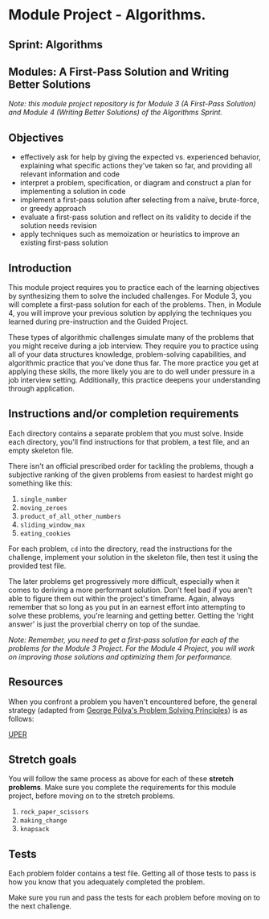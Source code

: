 # Module Project - Algorithms.

## Sprint: Algorithms

## Modules: A First-Pass Solution and Writing Better Solutions

_Note: this module project repository is for Module 3 (A First-Pass Solution) and Module 4 (Writing Better Solutions) of the Algorithms Sprint._

## Objectives

- effectively ask for help by giving the expected vs. experienced behavior, explaining what specific actions they've taken so far, and providing all relevant information and code
- interpret a problem, specification, or diagram and construct a plan for implementing a solution in code
- implement a first-pass solution after selecting from a naïve, brute-force, or greedy approach
- evaluate a first-pass solution and reflect on its validity to decide if the solution needs revision
- apply techniques such as memoization or heuristics to improve an existing first-pass solution

## Introduction

This module project requires you to practice each of the learning objectives by synthesizing them to solve the included challenges. For Module 3, you will complete a first-pass solution for each of the problems. Then, in Module 4, you will improve your previous solution by applying the techniques you learned during pre-instruction and the Guided Project.

These types of algorithmic challenges simulate many of the problems that you might receive during a job interview. They require you to practice using all of your data structures knowledge, problem-solving capabilities, and algorithmic practice that you've done thus far. The more practice you get at applying these skills, the more likely you are to do well under pressure in a job interview setting. Additionally, this practice deepens your understanding through application.

## Instructions and/or completion requirements

Each directory contains a separate problem that you must solve. Inside each directory, you'll find instructions for that problem, a test file, and an empty skeleton file.

There isn't an official prescribed order for tackling the problems, though a subjective ranking of the given problems from easiest to hardest might go something like this:

1.  `single_number`
2.  `moving_zeroes`
3.  `product_of_all_other_numbers`
4.  `sliding_window_max`
5.  `eating_cookies`

For each problem, `cd` into the directory, read the instructions for the challenge, implement your solution in the skeleton file, then test it using the provided test file.

The later problems get progressively more difficult, especially when
it comes to deriving a more performant solution. Don't feel bad if you aren't able to figure them out within the project's timeframe. Again, always remember that so long as you put in an earnest effort into attempting to solve these problems, you're learning and getting better. Getting the 'right answer' is just the proverbial cherry on top of the sundae.

_Note: Remember, you need to get a first-pass solution for each of the problems for the Module 3 Project. For the Module 4 Project, you will work on improving those solutions and optimizing them for performance._

## Resources

When you confront a problem you haven't encountered before, the general strategy (adapted from [George Pólya's Problem Solving Principles](https://en.wikipedia.org/wiki/How_to_Solve_It)) is as follows:

[UPER](https://github.com/LambdaSchool/CS-Wiki/wiki/Lambda-Problem-Solving-Framework)

## Stretch goals

You will follow the same process as above for each of these **stretch problems**. Make sure you complete the requirements for this module project, before moving on to the stretch problems.

1. `rock_paper_scissors`
2. `making_change`
3. `knapsack`

## Tests

Each problem folder contains a test file. Getting all of those tests to pass is how you know that you adequately completed the problem.

Make sure you run and pass the tests for each problem before moving on to the next challenge.
